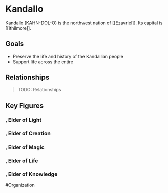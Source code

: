# Kandallo
Kandallo (KAHN-DOL-O) is the northwest nation of [[Ezavriel]]. Its capital is [[Ithilmore]]. 

## Goals
- Preserve the life and history of the Kandallian people
- Support life across the entire 

## Relationships
> TODO: Relationships

## Key Figures
### , Elder of Light

### , Elder of Creation

### , Elder of Magic

### , Elder of Life

### , Elder of Knowledge

#Organization